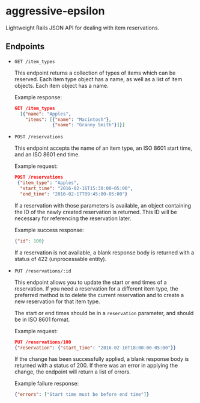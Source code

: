 # aggressive-epsilon

Lightweight Rails JSON API for dealing with item reservations.

## Endpoints

+ `GET /item_types`

  This endpoint returns a collection of types of items which can be reserved. Each item type object has a name, as well as a list of item objects. Each item object has a name.

  Example response:

  ```json
  GET /item_types
    [{"name": "Apples",
      "items": [{"name": "Macintosh"},
                {"name": "Granny Smith"}]}]
  ```

+ `POST /reservations`

   This endpoint accepts the name of an item type, an ISO 8601 start time, and an ISO 8601 end time.

   Example request:

   ```json
   POST /reservations
    {"item_type": "Apples",
     "start_time": "2016-02-16T15:30:00-05:00",
     "end_time": "2016-02-17T09:45:00-05:00"}
   ```

   If a reservation with those parameters is available, an object containing the ID of the newly created reservation is returned.
   This ID will be necessary for referencing the reservation later.

   Example success response:

   ```json
   {"id": 100}
   ```

   If a reservation is not available, a blank response body is returned with a status of 422 (unprocessable entity).

+ `PUT /reservations/:id`

   This endpoint allows you to update the start or end times of a reservation.
   If you need a reservation for a different item type, the preferred method is to delete the current reservation
   and to create a new reservation for that item type.

   The start or end times should be in a `reservation` parameter, and should be in ISO 8601 format.

   Example request:

   ```json
   PUT /reservations/100
   {"reservation": {"start_time": "2016-02-16T18:00:00-05:00"}}
   ```

   If the change has been successfully applied, a blank response body is returned with a status of 200.
   If there was an error in applying the change, the endpoint will return a list of errors.

   Example failure response:

   ```json
   {"errors": ["Start time must be before end time"]}
   ```

